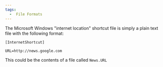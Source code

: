 ```yaml
---
tags:
  -  File Formats
---
```

The Microsoft Windows "internet location" shortcut file is simply a
plain text file with the following format:


`[InternetShortcut]`

`URL=http://news.google.com`

This could be the contents of a file called `News.URL`

